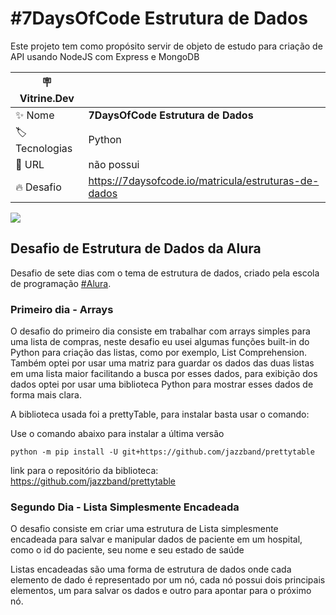 # #7DaysOfCode Estrutura de Dados

Este projeto tem como propósito servir de objeto de estudo para criação de API usando NodeJS com Express e MongoDB

| :placard: Vitrine.Dev |     |
| -------------  | --- |
| :sparkles: Nome        | **7DaysOfCode Estrutura de Dados**
| :label: Tecnologias | Python
| :rocket: URL         | não possui
| :fire: Desafio     | https://7daysofcode.io/matricula/estruturas-de-dados


![](https://7daysofcode.io/assets/img/background-7days.1691614118.svg#vitrinedev)

## Desafio de Estrutura de Dados da Alura 

Desafio de sete dias com o tema de estrutura de dados, criado pela escola de programação <a href="https://www.alura.com.br/">#Alura</a>.

### Primeiro dia - Arrays

<p>O desafio do primeiro dia consiste em trabalhar com arrays simples para uma lista de compras, neste desafio eu usei algumas funções built-in do Python para criação das listas, como por exemplo, List Comprehension.<br>
Também optei por usar uma matriz para guardar os dados das duas listas em uma lista maior facilitando a busca por esses dados, para exibição dos dados optei por usar uma biblioteca Python para mostrar esses dados de forma mais clara.
</p>
<p>A biblioteca usada foi a prettyTable, para instalar basta usar o comando:
</p>

Use o comando abaixo para instalar a última versão
```
python -m pip install -U git+https://github.com/jazzband/prettytable
```
link para o repositório da biblioteca: <a href="https://github.com/jazzband/prettytable">https://github.com/jazzband/prettytable</a> 

### Segundo Dia - Lista Simplesmente Encadeada

<p>O desafio consiste em criar uma estrutura de Lista simplesmente encadeada para salvar e manipular dados de paciente em um hospital, como o id do paciente, seu nome e seu estado de saúde</p>

<p>Listas encadeadas são uma forma de estrutura de dados onde cada elemento de dado é representado por um nó, cada nó possui dois principais elementos, um para salvar os dados e outro para apontar para o próximo nó.</p>